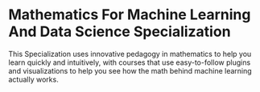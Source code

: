 # Mathematics For Machine Learning And Data Science Specialization
This Specialization uses innovative pedagogy in mathematics to help you learn quickly and intuitively, with courses that use easy-to-follow plugins and visualizations to help you see how the math behind machine learning actually works.
